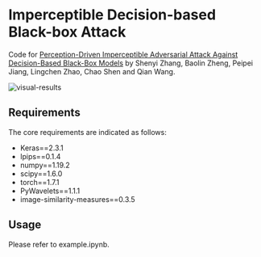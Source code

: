 # Imperceptible Decision-based Black-box Attack

Code for [Perception-Driven Imperceptible Adversarial Attack Against Decision-Based Black-Box Models](https://ieeexplore.ieee.org/document/10415445) by Shenyi Zhang, Baolin Zheng, Peipei Jiang, Lingchen Zhao, Chao Shen and Qian Wang.

![visual-results](visual-results.png)

## Requirements

The core requirements are indicated as follows:

- Keras==2.3.1
- lpips==0.1.4
- numpy==1.19.2
- scipy==1.6.0
- torch==1.7.1
- PyWavelets==1.1.1
- image-similarity-measures==0.3.5

## Usage

Please refer to example.ipynb.